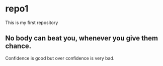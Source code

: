 # repo1
This is my first repository
<h2>No body can beat you, whenever you give them chance.</h2>
<p>Confidence is good but over confidence is very bad.</p>

